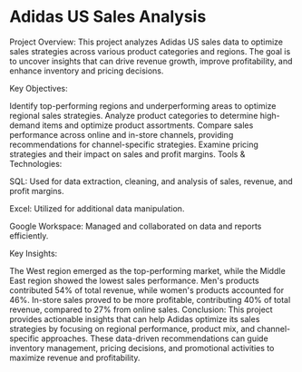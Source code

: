 # Adidas US Sales Analysis
Project Overview:
This project analyzes Adidas US sales data to optimize sales strategies across various product categories and regions. The goal is to uncover insights that can drive revenue growth, improve profitability, and enhance inventory and pricing decisions.

Key Objectives:

Identify top-performing regions and underperforming areas to optimize regional sales strategies.
Analyze product categories to determine high-demand items and optimize product assortments.
Compare sales performance across online and in-store channels, providing recommendations for channel-specific strategies.
Examine pricing strategies and their impact on sales and profit margins.
Tools & Technologies:

SQL: Used for data extraction, cleaning, and analysis of sales, revenue, and profit margins.

Excel: Utilized for additional data manipulation.

Google Workspace: Managed and collaborated on data and reports efficiently.



Key Insights:

The West region emerged as the top-performing market, while the Middle East region showed the lowest sales performance.
Men's products contributed 54% of total revenue, while women's products accounted for 46%.
In-store sales proved to be more profitable, contributing 40% of total revenue, compared to 27% from online sales.
Conclusion:
This project provides actionable insights that can help Adidas optimize its sales strategies by focusing on regional performance, product mix, and channel-specific approaches. These data-driven recommendations can guide inventory management, pricing decisions, and promotional activities to maximize revenue and profitability.

